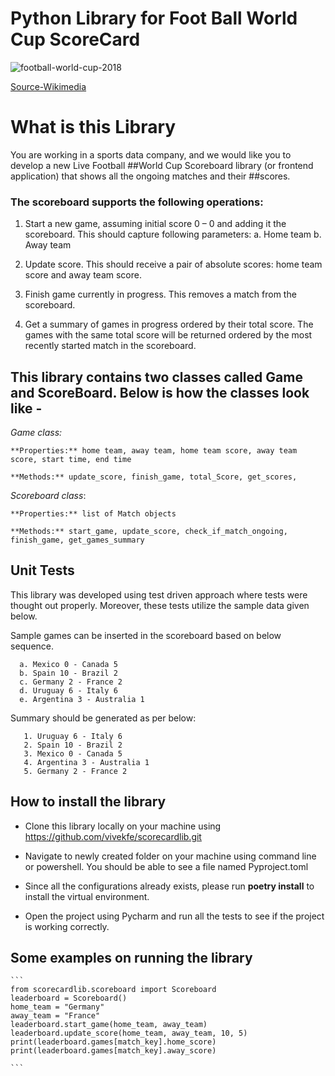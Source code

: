 # Python Library for Foot Ball World Cup ScoreCard


![football-world-cup-2018](https://user-images.githubusercontent.com/435616/212528883-c69c0461-d632-49c9-af9b-97589bbf7251.jpg)



[Source-Wikimedia](https://www.publicdomainpictures.net/en/view-image.php?image=257160&picture=football-world-cup-2018)

# What is this Library

You are working in a sports data company, and we would like you to develop a new Live Football ##World Cup Scoreboard library (or frontend application) that shows all the ongoing matches and their ##scores.

### The scoreboard supports the following operations:

1. Start a new game, assuming initial score 0 – 0 and adding it the scoreboard.
This should capture following parameters:
  a. Home team
  b. Away team
2. Update score. This should receive a pair of absolute scores: home team score and away team score.

3. Finish game currently in progress. This removes a match from the scoreboard.

4. Get a summary of games in progress ordered by their total score. The games with the same total score will be returned ordered by the most recently started match in the scoreboard.

## This library contains two classes called Game and ScoreBoard. Below is how the classes look like - 

_Game class:_

    **Properties:** home team, away team, home team score, away team score, start time, end time

    **Methods:** update_score, finish_game, total_Score, get_scores, 

_Scoreboard class_:

    **Properties:** list of Match objects

    **Methods:** start_game, update_score, check_if_match_ongoing, finish_game, get_games_summary
     
 ## Unit Tests
 
 This library was developed using test driven approach where tests were thought out properly. Moreover, these tests utilize the sample data given below.
 
 Sample games can be inserted in the scoreboard based on below sequence. 
 
      a. Mexico 0 - Canada 5
      b. Spain 10 - Brazil 2
      c. Germany 2 - France 2
      d. Uruguay 6 - Italy 6
      e. Argentina 3 - Australia 1
      
  Summary should be generated as per below:
  
       1. Uruguay 6 - Italy 6
       2. Spain 10 - Brazil 2
       3. Mexico 0 - Canada 5
       4. Argentina 3 - Australia 1
       5. Germany 2 - France 2
      

## How to install the library 

- Clone this library locally on your machine using https://github.com/vivekfe/scorecardlib.git

- Navigate to newly created folder on your machine using command line or powershell. You should be able to see a file named Pyproject.toml

- Since all the configurations already exists, please run **poetry install** to install the virtual environment.

- Open the project using Pycharm and run all the tests to see if the project is working correctly.

## Some examples on running the library

    ```
    from scorecardlib.scoreboard import Scoreboard
    leaderboard = Scoreboard()
    home_team = "Germany"
    away_team = "France"
    leaderboard.start_game(home_team, away_team)
    leaderboard.update_score(home_team, away_team, 10, 5)
    print(leaderboard.games[match_key].home_score)
    print(leaderboard.games[match_key].away_score)

    ```